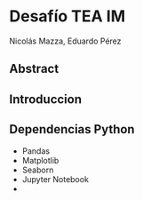 # Desafío TEA IM

Nicolás Mazza, Eduardo Pérez

## Abstract

## Introduccion

## Dependencias Python

* Pandas
* Matplotlib
* Seaborn
* Jupyter Notebook
* 

